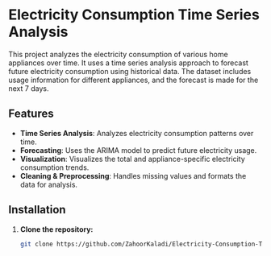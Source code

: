 # **Electricity Consumption Time Series Analysis**

This project analyzes the electricity consumption of various home appliances over time. It uses a time series analysis approach to forecast future electricity consumption using historical data. The dataset includes usage information for different appliances, and the forecast is made for the next 7 days.

## **Features**

- **Time Series Analysis**: Analyzes electricity consumption patterns over time.
- **Forecasting**: Uses the ARIMA model to predict future electricity usage.
- **Visualization**: Visualizes the total and appliance-specific electricity consumption trends.
- **Cleaning & Preprocessing**: Handles missing values and formats the data for analysis.

## **Installation**

1. **Clone the repository:**
   ```bash
   git clone https://github.com/ZahoorKaladi/Electricity-Consumption-Time-Series-Analysis.git
